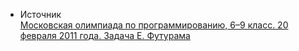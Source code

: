- Источник  
[Московская олимпиада по программированию, 6–9 класс. 20 февраля 2011 года. Задача E. Футурама](https://olympiads.ru/moscow/2010/mos/archive.shtml)

